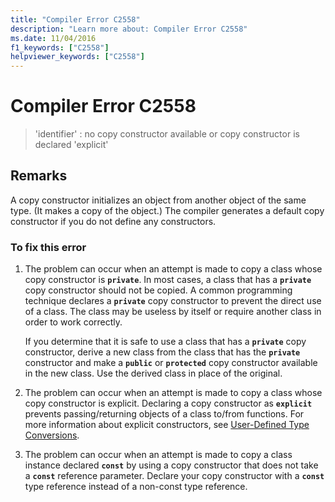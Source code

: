 ```yaml
---
title: "Compiler Error C2558"
description: "Learn more about: Compiler Error C2558"
ms.date: 11/04/2016
f1_keywords: ["C2558"]
helpviewer_keywords: ["C2558"]
---
```

# Compiler Error C2558

> 'identifier' : no copy constructor available or copy constructor is declared 'explicit'

## Remarks

A copy constructor initializes an object from another object of the same type. (It makes a copy of the object.) The compiler generates a default copy constructor if you do not define any constructors.

### To fix this error

1. The problem can occur when an attempt is made to copy a class whose copy constructor is **`private`**. In most cases, a class that has a **`private`** copy constructor should not be copied. A common programming technique declares a **`private`** copy constructor to prevent the direct use of a class. The class may be useless by itself or require another class in order to work correctly.

   If you determine that it is safe to use a class that has a **`private`** copy constructor, derive a new class from the class that has the **`private`** constructor and make a **`public`** or **`protected`** copy constructor available in the new class. Use the derived class in place of the original.

1. The problem can occur when an attempt is made to copy a class whose copy constructor is explicit. Declaring a copy constructor as **`explicit`** prevents passing/returning objects of a class to/from functions. For more information about explicit constructors, see [User-Defined Type Conversions](../../cpp/user-defined-type-conversions-cpp.md).

1. The problem can occur when an attempt is made to copy a class instance declared **`const`** by using a copy constructor that does not take a **`const`** reference parameter. Declare your copy constructor with a **`const`** type reference instead of a non-const type reference.
